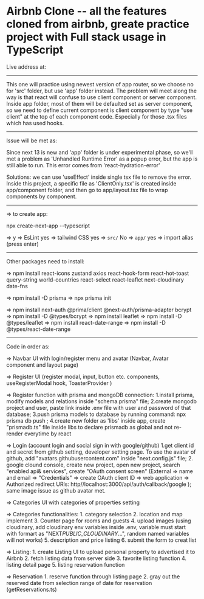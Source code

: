 # Airbnb Clone -- all the features cloned from airbnb, greate practice project with Full stack usage in TypeScript

Live address at:

---

This one will practice using newest version of app router, so we choose no for 'src' folder, but use 'app' folder instead. The problem will meet along the way is that react will confuse to use client component or server component. Inside app folder, most of them will be defaulted set as server component, so we need to define current component is client component by type "use client" at the top of each component code. Especially for those .tsx files which has used hooks.

---

Issue will be met as:

Since next 13 is new and 'app' folder is under experimental phase, so we'll met a problem as 'Unhandled Runtime Error' as a popup error, but the app is still able to run. This error comes from 'react-hydration-error'

Solutions: we can use 'useEffect' inside single tsx file to remove the error. Inside this project, a specific file as 'ClientOnly.tsx' is created inside app/component folder, and then go to app/layout.tsx file to wrap components by <ClientOnly> component.

---

=> to create app:

npx create-next-app --typescript

=> y => EsLint yes => tailwind CSS yes => `src/` No => `app/` yes => import alias (press enter)

---

Other packages need to install:

=> npm install react-icons zustand axios react-hook-form react-hot-toast query-string world-countries react-select react-leaflet next-cloudinary date-fns

=> npm install -D prisma => npx prisma init

=> npm install next-auth @prima/client @next-auth/prisma-adapter bcrypt => npm install -D @types/bcrypt => npm install leaflet => npm install -D @types/leaflet => npm install react-date-range => npm install -D @types/react-date-range

---

Code in order as:

=> Navbar UI with login/register menu and avatar (Navbar, Avatar component and layout page)

=> Register UI (register modal, input, button etc. components, useRegisterModal hook, ToasterProvider )

=> Register function with prisma and mongoDB connection: 1.install prisma, modify models and relations inside "schema.prisma" file; 2.create mongodb project and user, paste link inside .env file with user and password of that database; 3.push prisma models to database by running command: npx prisma db push ; 4.create new folder as 'libs' inside app, create "prismadb.ts" file inside libs to declare prismadb as global and not re-render everytime by react

=> Login (account login and social sign in with google/github) 1.get client id and secret from github setting, developer setting page. To use the avatar of github, add "avatars.githubusercontent.com" inside "next.config.js" file; 2. google clound console, create new project, open new project, search "enabled api& services", create "OAuth consent screen" (External => name and email => "Credentials" => create OAuth client ID => web application => Authorized redirect URls: http//localhost:3000/api/auth/callback/google ); same image issue as github avatar met.

=> Categories UI with categories of properties setting

=> Categories functionalities: 1. category selection 2. location and map implement 3. Counter page for rooms and guests 4. upload images (using cloudinary, add cloudinary env variables inside .env, variable must start with formart as "NEXT*PUBLIC_CLOUDINARY*...", random named variables will not works) 5. description and price listing 6. submit the form to creat list

=> Listing: 1. create Listing UI to upload personal property to advertised it to Airbnb 2. fetch listing data from server side 3. favorite listing function 4. listing detail page 5. listing reservation function

=> Reservation 1. reserve function through listing page 2. gray out the reserved date from selection range of date for reservation (getReservations.ts)
